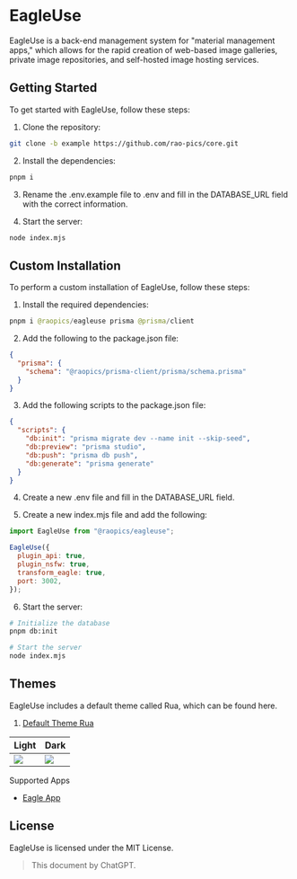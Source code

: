 # EagleUse

EagleUse is a back-end management system for "material management apps," which allows for the rapid creation of web-based image galleries, private image repositories, and self-hosted image hosting services.

## Getting Started

To get started with EagleUse, follow these steps:

1. Clone the repository:

```bash
git clone -b example https://github.com/rao-pics/core.git
```

2. Install the dependencies:

```sh
pnpm i
```

3. Rename the .env.example file to .env and fill in the DATABASE_URL field with the correct information.

4. Start the server:

```sh
node index.mjs
```

## Custom Installation

To perform a custom installation of EagleUse, follow these steps:

1. Install the required dependencies:

```java
pnpm i @raopics/eagleuse prisma @prisma/client
```

2. Add the following to the package.json file:

```json
{
  "prisma": {
    "schema": "@raopics/prisma-client/prisma/schema.prisma"
  }
}
```

3. Add the following scripts to the package.json file:

```json
{
  "scripts": {
    "db:init": "prisma migrate dev --name init --skip-seed",
    "db:preview": "prisma studio",
    "db:push": "prisma db push",
    "db:generate": "prisma generate"
  }
}
```

4. Create a new .env file and fill in the DATABASE_URL field.

5. Create a new index.mjs file and add the following:

```js
import EagleUse from "@raopics/eagleuse";

EagleUse({
  plugin_api: true,
  plugin_nsfw: true,
  transform_eagle: true,
  port: 3002,
});
```

6. Start the server:

```sh
# Initialize the database
pnpm db:init

# Start the server
node index.mjs
```

## Themes

EagleUse includes a default theme called Rua, which can be found here.

1. [Default Theme Rua](https://github.com/rao-pics/rua)

| Light                                                             | Dark                                                              |
| ----------------------------------------------------------------- | ----------------------------------------------------------------- |
| ![](https://github.com/rao-pics/rua/raw/main/readme/preview1.jpg) | ![](https://github.com/rao-pics/rua/raw/main/readme/preview2.jpg) |

Supported Apps

- [Eagle App](https://eagle.cool)

## License

EagleUse is licensed under the MIT License.

> This document by ChatGPT.
